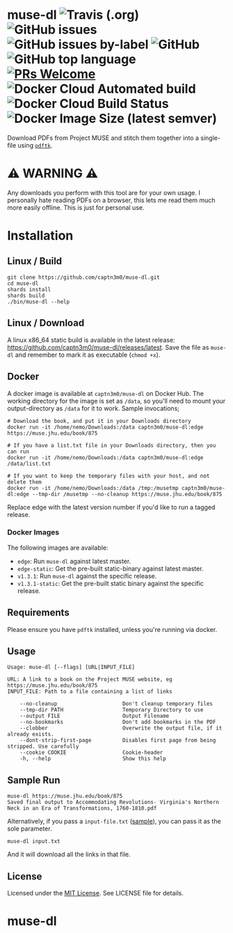 # muse-dl ![Travis (.org)](https://img.shields.io/travis/captn3m0/muse-dl) ![GitHub issues](https://img.shields.io/github/issues/captn3m0/muse-dl) ![GitHub issues by-label](https://img.shields.io/github/issues/captn3m0/muse-dl/bug?color=red&label=open%20bugs) ![GitHub](https://img.shields.io/github/license/captn3m0/muse-dl) ![GitHub top language](https://img.shields.io/github/languages/top/captn3m0/muse-dl) [![PRs Welcome](https://img.shields.io/badge/PRs-welcome-brightgreen.svg)](http://makeapullrequest.com) ![Docker Cloud Automated build](https://img.shields.io/docker/cloud/automated/captn3m0/muse-dl) ![Docker Cloud Build Status](https://img.shields.io/docker/cloud/build/captn3m0/muse-dl) ![Docker Image Size (latest semver)](https://img.shields.io/docker/image-size/captn3m0/muse-dl)

Download PDFs from Project MUSE and stitch them together into a single-file using [`pdftk`](https://www.pdflabs.com/tools/pdftk-the-pdf-toolkit/).

# :warning: WARNING :warning:

Any downloads you perform with this tool are for your own usage. I personally hate reading PDFs on a browser, this lets me read them much more easily offline. This is just for personal use.

# Installation

## Linux / Build

```
git clone https://github.com/captn3m0/muse-dl.git
cd muse-dl
shards install
shards build
./bin/muse-dl --help
```

## Linux / Download

A linux x86_64 static build is available in the latest release: <https://github.com/captn3m0/muse-dl/releases/latest>. Save the file as `muse-dl` and remember to mark it as executable (`chmod +x`).

## Docker

A docker image is available at `captn3m0/muse-dl` on Docker Hub. The working directory for the image is set as `/data`, so you'll need to mount your output-directory as `/data` for it to work. Sample invocations;

```
# Download the book, and put it in your Downloads directory
docker run -it /home/nemo/Downloads:/data captn3m0/muse-dl:edge https://muse.jhu.edu/book/875

# If you have a list.txt file in your Downloads directory, then you can run
docker run -it /home/nemo/Downloads:/data captn3m0/muse-dl:edge /data/list.txt

# If you want to keep the temporary files with your host, and not delete them
docker run -it /home/nemo/Downloads:/data /tmp:/musetmp captn3m0/muse-dl:edge --tmp-dir /musetmp --no-cleanup https://muse.jhu.edu/book/875
```

Replace edge with the latest version number if you'd like to run a tagged release.

### Docker Images

The following images are available:

- `edge`: Run `muse-dl` against latest master.
- `edge-static`: Get the pre-built static-binary against latest master.
- `v1.3.1`: Run `muse-dl` against the specific release.
- `v1.3.1-static`: Get the pre-built static binary against the specific release.

## Requirements

Please ensure you have `pdftk` installed, unless you're running via docker.

## Usage

```
Usage: muse-dl [--flags] [URL|INPUT_FILE]

URL: A link to a book on the Project MUSE website, eg https://muse.jhu.edu/book/875
INPUT_FILE: Path to a file containing a list of links

    --no-cleanup                     Don't cleanup temporary files
    --tmp-dir PATH                   Temporary Directory to use
    --output FILE                    Output Filename
    --no-bookmarks                   Don't add bookmarks in the PDF
    --clobber                        Overwrite the output file, if it already exists.
    --dont-strip-first-page          Disables first page from being stripped. Use carefully
    --cookie COOKIE                  Cookie-header
    -h, --help                       Show this help
```

## Sample Run

```
muse-dl https://muse.jhu.edu/book/875
Saved final output to Accommodating Revolutions- Virginia's Northern Neck in an Era of Transformations, 1760-1810.pdf
```

Alternatively, if you pass a `input-file.txt` ([sample](https://paste.ubuntu.com/p/myBkNn6DSP/)), you can pass it as the sole parameter.

`muse-dl input.txt`

And it will download all the links in that file.

## License

Licensed under the [MIT License](https://nemo.mit-license.org/). See LICENSE file for details.
# muse-dl
